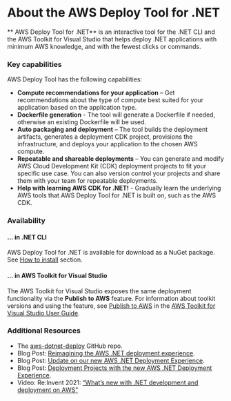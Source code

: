 # About the AWS Deploy Tool for .NET

** AWS Deploy Tool for .NET** is an interactive tool for the .NET CLI and the AWS Toolkit for Visual Studio that helps deploy .NET applications with minimum AWS knowledge, and with the fewest clicks or commands.

### Key capabilities

AWS Deploy Tool has the following capabilities:

* **Compute recommendations for your application** – Get recommendations about the type of compute best suited for your application based on the application type.
* **Dockerfile  generation** - The tool will generate a Dockerfile if needed, otherwise an existing Dockerfile will be used.
* **Auto packaging and deployment** – The tool builds the deployment artifacts, generates a deployment CDK project, provisions the infrastructure, and deploys your application to the chosen AWS compute.
* **Repeatable and shareable deployments** – You can generate and modify AWS Cloud Development Kit (CDK) deployment projects to fit your specific use case. You can also version control your projects and share them with your team for repeatable deployments.
* **Help with learning AWS CDK for .NET!** - Gradually learn the underlying AWS tools that AWS Deploy Tool for .NET is built on, such as the AWS CDK.

### Availability
#### ... in .NET CLI

AWS Deploy Tool for .NET is available for download as a NuGet package. See [How to install](docs/getting-started/installation.md) section.

#### ... in AWS Toolkit for Visual Studio
The AWS Toolkit for Visual Studio exposes the same deployment functionality via the **Publish to AWS** feature. For information about toolkit versions and using the feature, see [Publish to AWS](https://docs.aws.amazon.com/AWSToolkitVS/latest/UserGuide/publish-experience.html) in the [AWS Toolkit for Visual Studio User Guide](https://docs.aws.amazon.com/AWSToolkitVS/latest/UserGuide/).

### Additional Resources

* The [aws-dotnet-deploy](https://github.com/aws/aws-dotnet-deploy) GitHub repo.
* Blog Post: [Reimagining the AWS .NET deployment experience](http://aws.amazon.com/blogs/developer/reimagining-the-aws-net-deployment-experience/).
* Blog Post: [Update on our new AWS .NET Deployment Experience](https://aws.amazon.com/blogs/developer/update-new-net-deployment-experience/).
* Blog Post: [Deployment Projects with the new AWS .NET Deployment Experience](https://aws.amazon.com/blogs/developer/dotnet-deployment-projects/).
* Video: Re:Invent 2021: [“What’s new with .NET development and deployment on AWS”](https://www.youtube.com/watch?v=UvTJ_Inb634)
